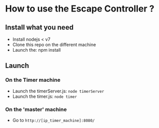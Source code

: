 # How to use the Escape Controller ?

## Install what you need
* Install nodejs < v7
* Clone this repo on the different machine
* Launch the: npm install 

## Launch
### On the Timer machine
* Launch the timerServer.js: `node timerServer`
* Launch the timer.js: `node timer`

### On the 'master' machine
* Go to `http://[ip_timer_machine]:8080/`